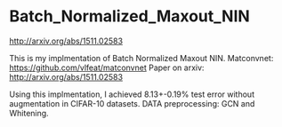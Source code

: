 # Batch_Normalized_Maxout_NIN
http://arxiv.org/abs/1511.02583

This is my implmentation of Batch Normalized Maxout NIN.
Matconvnet: https://github.com/vlfeat/matconvnet
Paper on arxiv: http://arxiv.org/abs/1511.02583

Using this implmentation, I achieved 8.13+-0.19% test error without augmentation in CIFAR-10 datasets.
DATA preprocessing: GCN and Whitening.

